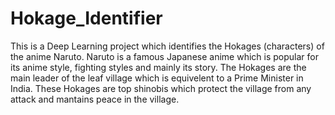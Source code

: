 # Hokage_Identifier
This is a Deep Learning project which identifies the Hokages (characters) of the anime Naruto.
Naruto is a famous Japanese anime which is popular for its anime style, fighting styles and mainly its story. 
The Hokages are the main leader of the leaf village which is equivelent to a Prime Minister in India. 
These Hokages are top shinobis which protect the village from any attack and mantains peace in the village. 
